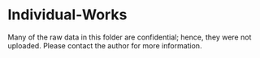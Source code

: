# Individual-Works

Many of the raw data in this folder are confidential; hence, they were not uploaded. Please contact the author for more information. 
